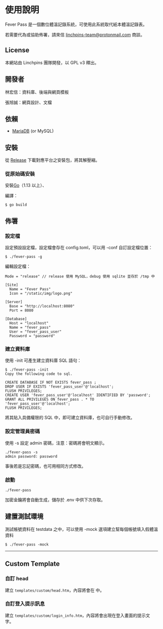# 使用說明

Fever Pass 是一個數位體溫記錄系統，可使用此系統取代紙本體溫記錄表。

若需要代為或協助佈署，請來信 linchpins-team@protonmail.com 商談。

## License 
本網站由 Linchpins 團隊開發，以 GPL v3 釋出。

## 開發者
林宏信：資料庫、後端與網頁模板

張旭誠：網頁設計、文檔

## 依賴

- [MariaDB](https://mariadb.org/download) (or MySQL)

## 安裝

從 [Release](https://github.com/Linchpins-team/fever-pass/releases) 下載對應平台之安裝包，將其解壓縮。
### 從原始碼安裝
安裝[Go](https://golang.org)（1.13 以上）、

編譯：

	$ go build

## 佈署

### 設定檔
設定預設設定檔，設定檔會存在 config.toml，可以用 -conf 自訂設定檔位置：

	$ ./fever-pass -g

編輯設定檔：

```
Mode = "release" // release 使用 MySQL，debug 使用 sqlite 並存於 /tmp 中

[Site]
  Name = "Fever Pass"
  Icon = "/static/img/logo.png"

[Server]
  Base = "http://localhost:8080"
  Port = 8080

[Database]
  Host = "localhost"
  Name = "fever_pass"
  User = "fever_pass_user"
  Password = "password"
```

### 建立資料庫

使用 -init 可產生建立資料庫 SQL 語句：

```
$ ./fever-pass -init
Copy the following code to sql.

CREATE DATABASE IF NOT EXISTS fever_pass ;
DROP USER IF EXISTS 'fever_pass_user'@'localhost';
FLUSH PRIVILEGES;
CREATE USER 'fever_pass_user'@'localhost' IDENTIFIED BY 'password'; 
GRANT ALL PRIVILEGES ON fever_pass . * TO 'fever_pass_user'@'localhost'; 
FLUSH PRIVILEGES;
```

將其貼入具備權限的 SQL 中，即可建立資料庫，也可自行手動修改。

### 設定管理員密碼

使用 -s 設定 admin 密碼，注意：密碼將會明文顯示。

```
./fever-pass -s
admin password: password
```

事後若是忘記密碼，也可用相同方式修改。

### 啟動
	
	./fever-pass

加密金鑰將會自動生成，儲存於 .env 中供下次存取。

## 建置測試環境

測試帳號資料在 testdata 之中，可以使用 -mock 選項建立幫每個帳號填入假體溫資料

	$ ./fever-pass -mock

---

## Custom Template

### 自訂 head

建立 `templates/custom/head.htm`，內容將會在 <head> 中。

### 自訂登入提示訊息

建立 `templates/custom/login_info.htm`，內容將會出現在登入畫面的提示文字。